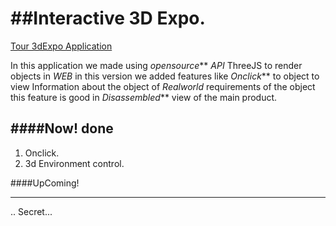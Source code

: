 ##Interactive 3D Expo.
===

[Tour 3dExpo Application](https://deeajith.github.io)

In this application we made using _opensource_** _API_ ThreeJS to render objects in *WEB* in this version we added features 
like _Onclick_** to object to view Information about the object of _Realworld_ requirements of the object this feature is
good in _Disassembled_** view of the main product.

####Now! done
---
1. Onclick.
2. 3d Environment control.

####UpComing!
***
..
Secret...

